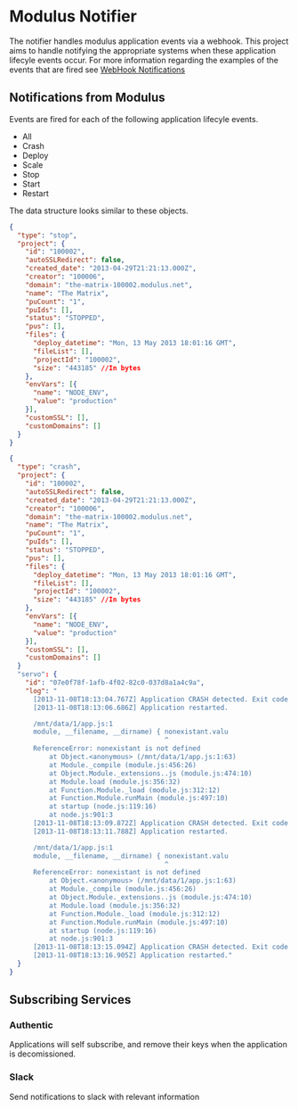 # Modulus Notifier

The notifier handles modulus application events via a webhook. This project aims to handle notifying the appropriate systems when these application lifecyle events occur.  For more information regarding the examples of the events that are fired see [WebHook Notifications](http://help.modulus.io/customer/portal/articles/1701214?__hstc=40052093.a67061850636e4ab07e96a8818fa5cfa.1449872233220.1450358159615.1450364774068.14&__hssc=40052093.5.1450364774068&__hsfp=119500312&_ga=1.1216625.1553438681.1449872232)

## Notifications from Modulus

Events are fired for each of the following application lifecyle events.  

* All
* Crash
* Deploy
* Scale
* Stop
* Start
* Restart

The data structure looks similar to these objects.

```json
{
  "type": "stop",
  "project": {
    "id": "100002",
    "autoSSLRedirect": false,
    "created_date": "2013-04-29T21:21:13.000Z",
    "creator": "100006",
    "domain": "the-matrix-100002.modulus.net",
    "name": "The Matrix",
    "puCount": "1",
    "puIds": [],
    "status": "STOPPED",
    "pus": [],
    "files": {
      "deploy_datetime": "Mon, 13 May 2013 18:01:16 GMT",
      "fileList": [],
      "projectId": "100002",
      "size": "443185" //In bytes
    },
    "envVars": [{
      "name": "NODE_ENV",
      "value": "production"
    }],
    "customSSL": [],
    "customDomains": []
  }
}

{
  "type": "crash",
  "project": {
    "id": "100002",
    "autoSSLRedirect": false,
    "created_date": "2013-04-29T21:21:13.000Z",
    "creator": "100006",
    "domain": "the-matrix-100002.modulus.net",
    "name": "The Matrix",
    "puCount": "1",
    "puIds": [],
    "status": "STOPPED",
    "pus": [],
    "files": {
      "deploy_datetime": "Mon, 13 May 2013 18:01:16 GMT",
      "fileList": [],
      "projectId": "100002",
      "size": "443185" //In bytes
    },
    "envVars": [{
      "name": "NODE_ENV",
      "value": "production"
    }],
    "customSSL": [],
    "customDomains": []
  }
  "servo": {
    "id": "07e0f78f-1afb-4f02-82c0-037d8a1a4c9a",
    "log": "
      [2013-11-08T18:13:04.767Z] Application CRASH detected. Exit code 8.
      [2013-11-08T18:13:06.686Z] Application restarted.

      /mnt/data/1/app.js:1
      module, __filename, __dirname) { nonexistant.valu
                                       ^
      ReferenceError: nonexistant is not defined
          at Object.<anonymous> (/mnt/data/1/app.js:1:63)
          at Module._compile (module.js:456:26)
          at Object.Module._extensions..js (module.js:474:10)
          at Module.load (module.js:356:32)
          at Function.Module._load (module.js:312:12)
          at Function.Module.runMain (module.js:497:10)
          at startup (node.js:119:16)
          at node.js:901:3
      [2013-11-08T18:13:09.872Z] Application CRASH detected. Exit code 8.
      [2013-11-08T18:13:11.788Z] Application restarted.

      /mnt/data/1/app.js:1
      module, __filename, __dirname) { nonexistant.valu
                                       ^
      ReferenceError: nonexistant is not defined
          at Object.<anonymous> (/mnt/data/1/app.js:1:63)
          at Module._compile (module.js:456:26)
          at Object.Module._extensions..js (module.js:474:10)
          at Module.load (module.js:356:32)
          at Function.Module._load (module.js:312:12)
          at Function.Module.runMain (module.js:497:10)
          at startup (node.js:119:16)
          at node.js:901:3
      [2013-11-08T18:13:15.094Z] Application CRASH detected. Exit code 8.
      [2013-11-08T18:13:16.905Z] Application restarted."
  }
}
```


## Subscribing Services

### Authentic

Applications will self subscribe, and remove their keys when the application is decomissioned.

### Slack

Send notifications to slack with relevant information





